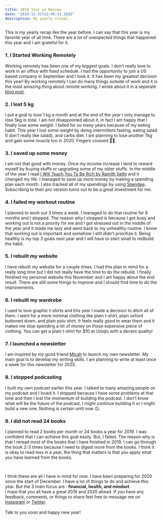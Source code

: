 ```yaml
---
title: 2019 Year in Review
date: "2019-12-31T22:40:32.169Z"
description: My yearly ritual.
---
```


This is my yearly recap like the year before.
I can say that this year is my favorite year of all time. 
There are a lot of unexpected things that happened this year and I am grateful for it.


### 1. I Started Working Remotely
Working remotely has been one of my biggest goals. I don't really love to work in an office with fixed schedule. I had the opportunity to join a US based company in September and I took it. It has been my greatest decision this year! By working remotely I can do many things outside of work and it is the most amazing thing about remote working. I wrote about it in a seperate [blog post](https://blog.juliancanderson.com/working-remotely).

### 2. I lost 5 kg
I put a goal to lose 1 kg a month and at the end of the year I only manage to lose 5kg in total. I am not disappointed about it, in fact I am happy that I finally lose some weight. I failed for so many years because of my eating habit. This year I lost some weight by doing intermittent fasting, eating salad (I don't really like salad), and carbs diet. I am planning to lose another 7kg and gain some muscle too in 2020. Fingers crossed 🤞🏻.

### 3. I saved up some money
I am not that good with money. Once my income increase I tend to reward myself by buying stuffs or upgrading some of my older stuffs. In the middle of the year I read [I Will Teach You To Be Rich by Ramith Sethi](https://www.bookdepository.com/I-Will-Teach-You-Be-Rich-Ramit-Sethi/9780340998052?ref=grid-view&qid=1577762136252&sr=1-1) and it changed my life. I managed to save up more money by making a spending plan each month. I also tracked all of my spendings by using [Spendee](http://spendee.com/). Subscribing to their pro version turns out to be a great investment for me. 

### 4. I failed my workout routine
I planned to work out 3 times a week. I managed to do that routine for 6 months and I stopped. The reason why I stopped is because I got busy and working out is not a priority for me and I got stressed out in the middle of the year and it made me lazy and went back to my unhealthy routine. I know that working out is important and somehow I still didn't prioritize it. Being healthy is my top 3 goals next year and I will have to start small to redbuild the habit.

### 5. I rebuilt my website
I have rebuilt my website for a couple times. I had this plan in mind for a really long time but I did not really have the time to do the rebuild. I finally finished my personal website this November and I am happy about the end result. There are still some things to improve and I should find time to do the improvements.

### 6. I rebuilt my wardrobe
I used to love graphic t-shirts and this year I made a decision to ditch all of them. I went for a more minimal clothing like plain t-shirt, plain oxford buttoned down, and plain polo shirt. It feels really good to wear them and it makes me stop spending a lot of money on those expensive piece of clothing. You can get a plain t-shirt for $10 at Uniqlo with a decent quality!

### 7. I launched a newsletter
I am inspired by my good friend [Micah](https://micahcarroll.com/) to launch my own newsletter. My main goal is to develop my writing skills. I am planning to write at least once a week for this newsletter for 2020.

### 8. I stopped podcasting
I built my own podcast earlier this year. I talked to many amazing people on my podcast and I loved it. I stopped because I have some problems at that time and then I lost the momentum of building the podcast. I don't know what will be the future of the podcast, I might continue building it or I might build a new one. Nothing is certain until now 😕.


### 9. I did not read 24 books
I planned to read 2 books per month or 24 books a year for 2019. I was confident that I can achieve this goal easily. But, I failed. The reason why is that I reread most of the books that I have finished in 2019. I can go through the book 2-3 times because I need to digest more from the books. I think it is okay to read less in a year, the thing that matters is that you apply what you have learned from the books.

<br>

I think these are all I have in mind for now.
I have been preparing for 2020 since the start of December. I have a lot of things to do and achieve this year.
But the 3 main focus are : <b>financial, health, and mindset</b>.
<br>
I hope that you all have a great 2019 and 2020 ahead. If you have any feedback, comments, or things to share feel free to message me on [Instagram](https://instagram.com/juliancanderson) or [Twitter](https://twitter.com/juliancanderson).
<br>
<br>
Talk to you soon and happy new year!